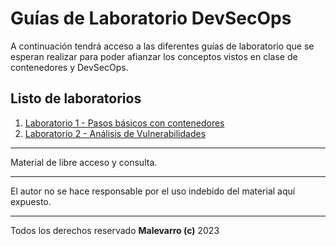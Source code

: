 # Guías de Laboratorio DevSecOps

A continuación tendrá acceso a las diferentes guías de laboratorio que se esperan realizar para poder afianzar los conceptos vistos en clase de contenedores y DevSecOps.

## Listo de laboratorios

1. [Laboratorio 1 - Pasos básicos con contenedores](Laboratorio%201.md)
2. [Laboratorio 2 - Análisis de Vulnerabilidades](Laborarotio%202.md)

---
Material de libre acceso y consulta.

---
El autor no se hace responsable por el uso indebido del material aquí expuesto.

---
Todos los derechos reservado __Malevarro (c)__ 2023
